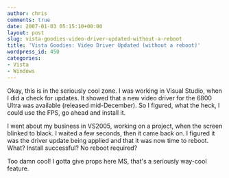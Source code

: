 ```yaml
---
author: chris
comments: true
date: 2007-01-03 05:15:10+00:00
layout: post
slug: vista-goodies-video-driver-updated-without-a-reboot
title: 'Vista Goodies: Video Driver Updated (without a reboot)'
wordpress_id: 450
categories:
- Vista
- Windows
---
```


Okay, this is in the seriously cool zone. I was working in Visual Studio, when I did a check for updates. It showed that a new video driver for the 6800 Ultra was available (released mid-December). So I figured, what the heck, I could use the FPS, go ahead and install it.

I went about my business in VS2005, working on a project, when the screen blinked to black. I waited a few seconds, then it came back on. I figured it was the driver update being applied and that it was now time to reboot. What? Install successful? No reboot required?

Too damn cool! I gotta give props here MS, that's a seriously way-cool feature.
